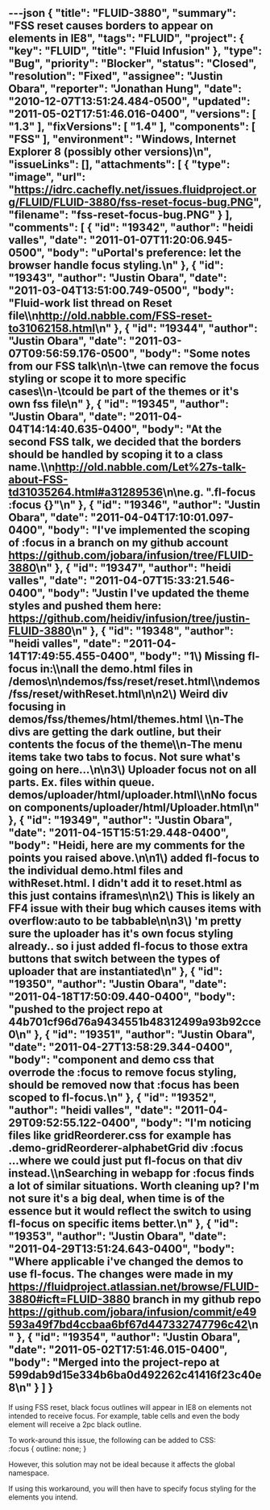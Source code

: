 ---json
{
  "title": "FLUID-3880",
  "summary": "FSS reset causes borders to appear on elements in IE8",
  "tags": "FLUID",
  "project": {
    "key": "FLUID",
    "title": "Fluid Infusion"
  },
  "type": "Bug",
  "priority": "Blocker",
  "status": "Closed",
  "resolution": "Fixed",
  "assignee": "Justin Obara",
  "reporter": "Jonathan Hung",
  "date": "2010-12-07T13:51:24.484-0500",
  "updated": "2011-05-02T17:51:46.016-0400",
  "versions": [
    "1.3"
  ],
  "fixVersions": [
    "1.4"
  ],
  "components": [
    "FSS"
  ],
  "environment": "Windows, Internet Explorer 8 (possibly other versions)\n",
  "issueLinks": [],
  "attachments": [
    {
      "type": "image",
      "url": "https://idrc.cachefly.net/issues.fluidproject.org/FLUID/FLUID-3880/fss-reset-focus-bug.PNG",
      "filename": "fss-reset-focus-bug.PNG"
    }
  ],
  "comments": [
    {
      "id": "19342",
      "author": "heidi valles",
      "date": "2011-01-07T11:20:06.945-0500",
      "body": "uPortal's preference: let the browser handle focus styling.\n"
    },
    {
      "id": "19343",
      "author": "Justin Obara",
      "date": "2011-03-04T13:51:00.749-0500",
      "body": "Fluid-work list thread on Reset file\\\n<http://old.nabble.com/FSS-reset-to31062158.html>\n"
    },
    {
      "id": "19344",
      "author": "Justin Obara",
      "date": "2011-03-07T09:56:59.176-0500",
      "body": "Some notes from our FSS talk\n\n⁃\twe can remove the focus styling or scope it to more specific cases\\\n⁃\tcould be part of the themes or it's own fss file\n"
    },
    {
      "id": "19345",
      "author": "Justin Obara",
      "date": "2011-04-04T14:14:40.635-0400",
      "body": "At the second FSS talk, we decided that the borders should be handled by scoping it to a class name.\\\n<http://old.nabble.com/Let%27s-talk-about-FSS-td31035264.html#a31289536>\n\ne.g. \".fl-focus :focus {}\"\n"
    },
    {
      "id": "19346",
      "author": "Justin Obara",
      "date": "2011-04-04T17:10:01.097-0400",
      "body": "I've implemented the scoping of :focus in a branch on my github account <https://github.com/jobara/infusion/tree/FLUID-3880>\n"
    },
    {
      "id": "19347",
      "author": "heidi valles",
      "date": "2011-04-07T15:33:21.546-0400",
      "body": "Justin I've updated the theme styles and pushed them here: <https://github.com/heidiv/infusion/tree/justin-FLUID-3880>\n"
    },
    {
      "id": "19348",
      "author": "heidi valles",
      "date": "2011-04-14T17:49:55.455-0400",
      "body": "1\\) Missing fl-focus in:\\\nall the demo.html files in /demos\n\ndemos/fss/reset/reset.html\\\ndemos/fss/reset/withReset.html\n\n2\\) Weird div focusing in demos/fss/themes/html/themes.html \\\n-The divs are getting the dark outline, but their contents the focus of the theme\\\n-The menu items take two tabs to focus. Not sure what's going on here...\n\n3\\) Uploader focus not on all parts. Ex. files within queue. demos/uploader/html/uploader.html\\\nNo focus on components/uploader/html/Uploader.html\n"
    },
    {
      "id": "19349",
      "author": "Justin Obara",
      "date": "2011-04-15T15:51:29.448-0400",
      "body": "Heidi, here are my comments for the points you raised above.\n\n1\\) added fl-focus to the individual demo.html files and withReset.html. I didn't add it to reset.html as this just contains iframes\n\n2\\) This is likely an FF4 issue with their bug which causes items with overflow:auto to be tabbable\n\n3\\) 'm pretty sure the uploader has it's own focus styling already.. so i just added fl-focus to those extra buttons that switch between the types of uploader that are instantiated\n"
    },
    {
      "id": "19350",
      "author": "Justin Obara",
      "date": "2011-04-18T17:50:09.440-0400",
      "body": "pushed to the project repo at 44b701cf96d76a9434551b48312499a93b92cce0\n"
    },
    {
      "id": "19351",
      "author": "Justin Obara",
      "date": "2011-04-27T13:58:29.344-0400",
      "body": "component and demo css that overrode the :focus to remove focus styling, should be removed now that :focus has been scoped to fl-focus.\n"
    },
    {
      "id": "19352",
      "author": "heidi valles",
      "date": "2011-04-29T09:52:55.122-0400",
      "body": "I'm noticing files like gridReorderer.css for example has .demo-gridReorderer-alphabetGrid div :focus  ...where we could just put fl-focus on that div instead.\\\nSearching in webapp for :focus finds a lot of similar situations. Worth cleaning up? I'm not sure it's a big deal, when time is of the essence but it would reflect the switch to using fl-focus on specific items better.\n"
    },
    {
      "id": "19353",
      "author": "Justin Obara",
      "date": "2011-04-29T13:51:24.643-0400",
      "body": "Where applicable i've changed the demos to use fl-focus. The changes were made in my <https://fluidproject.atlassian.net/browse/FLUID-3880#icft=FLUID-3880> branch in my github repo <https://github.com/jobara/infusion/commit/e49593a49f7bd4ccbaa6bf67d447332747796c42>\n"
    },
    {
      "id": "19354",
      "author": "Justin Obara",
      "date": "2011-05-02T17:51:46.015-0400",
      "body": "Merged into the project-repo at 599dab9d15e334b6ba0d492262c41416f23c40e8\n"
    }
  ]
}
---
If using FSS reset, black focus outlines will appear in IE8 on elements not intended to receive focus. For example, table cells and even the body element will receive a 2pc black outline.

To work-around this issue, the following can be added to CSS:\
:focus { outline: none; }

However, this solution may not be ideal because it affects the global namespace.

If using this workaround, you will then have to specify focus styling for the elements you intend.

        
